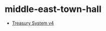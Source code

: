 # middle-east-town-hall

- [Treasury System v4](https://treasuryguild.github.io/treasury-system-v4/)
